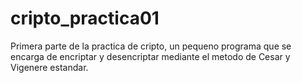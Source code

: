 cripto_practica01
=================

Primera parte de la practica de cripto, un pequeno
programa que se encarga de encriptar y desencriptar
mediante el metodo de Cesar y Vigenere estandar.
